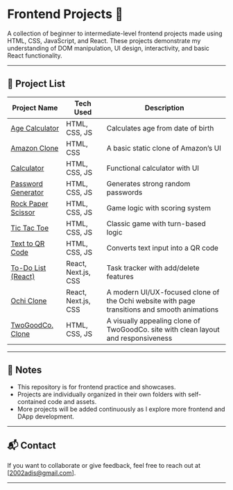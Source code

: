 # Frontend Projects 🚀

A collection of beginner to intermediate-level frontend projects made using HTML, CSS, JavaScript, and React. These projects demonstrate my understanding of DOM manipulation, UI design, interactivity, and basic React functionality.

---

## 📂 Project List

| Project Name                     | Tech Used                  | Description                              |
|----------------------------------|----------------------------|------------------------------------------|
| [Age Calculator](./age-calculator)              | HTML, CSS, JS              | Calculates age from date of birth       |
| [Amazon Clone](./amazon-clone-frontend)         | HTML, CSS                  | A basic static clone of Amazon’s UI     |
| [Calculator](./calculator)                      | HTML, CSS, JS              | Functional calculator with UI           |
| [Password Generator](./password-generator)      | HTML, CSS, JS              | Generates strong random passwords       |
| [Rock Paper Scissor](./rock-paper-scissor)      | HTML, CSS, JS              | Game logic with scoring system          |
| [Tic Tac Toe](./tic-tac-toe)                    | HTML, CSS, JS              | Classic game with turn-based logic      |
| [Text to QR Code](./txt-to-qr-code)             | HTML, CSS, JS              | Converts text input into a QR code      |
| [To-Do List (React)](./to-do-list)              | React, Next.js, CSS        | Task tracker with add/delete features   |
| [Ochi Clone](./ochi-clone)                      | React, Next.js, CSS        | A modern UI/UX-focused clone of the Ochi website with page transitions and smooth animations |
| [TwoGoodCo. Clone](./twogoodco-clone)           | HTML, CSS, JS              | A visually appealing clone of TwoGoodCo. site with clean layout and responsiveness |

---

## 📌 Notes
- This repository is for frontend practice and showcases.
- Projects are individually organized in their own folders with self-contained code and assets.
- More projects will be added continuously as I explore more frontend and DApp development.

---

## 📬 Contact
If you want to collaborate or give feedback, feel free to reach out at [2002adis@gmail.com].

---
